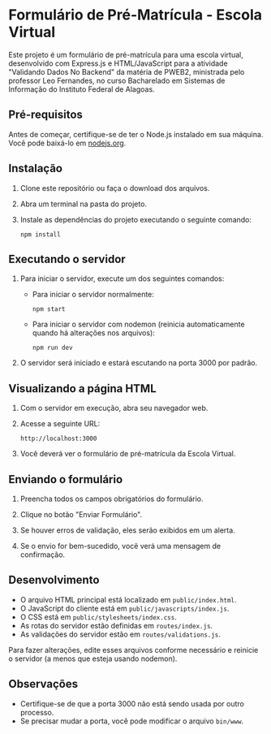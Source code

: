 # Formulário de Pré-Matrícula - Escola Virtual

Este projeto é um formulário de pré-matrícula para uma escola virtual, desenvolvido com Express.js e HTML/JavaScript para a atividade "Validando Dados No Backend" da matéria de PWEB2, ministrada pelo professor Leo Fernandes, no curso Bacharelado em Sistemas de Informação do Instituto Federal de Alagoas.

## Pré-requisitos

Antes de começar, certifique-se de ter o Node.js instalado em sua máquina. Você pode baixá-lo em [nodejs.org](https://nodejs.org/).

## Instalação

1. Clone este repositório ou faça o download dos arquivos.

2. Abra um terminal na pasta do projeto.

3. Instale as dependências do projeto executando o seguinte comando:

   ```
   npm install
   ```

## Executando o servidor

1. Para iniciar o servidor, execute um dos seguintes comandos:

   - Para iniciar o servidor normalmente:
     ```
     npm start
     ```

   - Para iniciar o servidor com nodemon (reinicia automaticamente quando há alterações nos arquivos):
     ```
     npm run dev
     ```

2. O servidor será iniciado e estará escutando na porta 3000 por padrão.

## Visualizando a página HTML

1. Com o servidor em execução, abra seu navegador web.

2. Acesse a seguinte URL:

   ```
   http://localhost:3000
   ```

3. Você deverá ver o formulário de pré-matrícula da Escola Virtual.

## Enviando o formulário

1. Preencha todos os campos obrigatórios do formulário.

2. Clique no botão "Enviar Formulário".

3. Se houver erros de validação, eles serão exibidos em um alerta.

4. Se o envio for bem-sucedido, você verá uma mensagem de confirmação.

## Desenvolvimento

- O arquivo HTML principal está localizado em `public/index.html`.
- O JavaScript do cliente está em `public/javascripts/index.js`.
- O CSS está em `public/stylesheets/index.css`.
- As rotas do servidor estão definidas em `routes/index.js`.
- As validações do servidor estão em `routes/validations.js`.

Para fazer alterações, edite esses arquivos conforme necessário e reinicie o servidor (a menos que esteja usando nodemon).

## Observações

- Certifique-se de que a porta 3000 não está sendo usada por outro processo.
- Se precisar mudar a porta, você pode modificar o arquivo `bin/www`.
